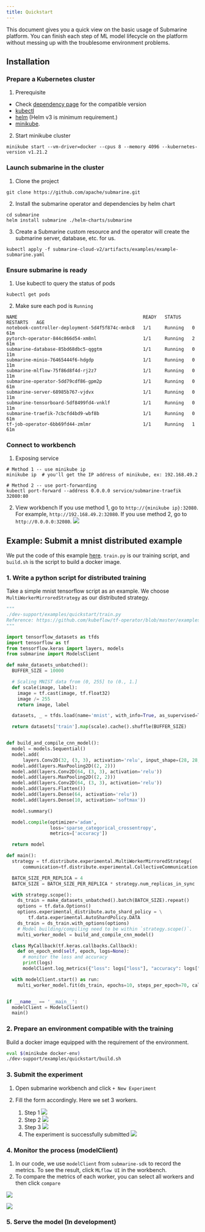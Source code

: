 ```yaml
---
title: Quickstart
---
```


<!--
Licensed to the Apache Software Foundation (ASF) under one
or more contributor license agreements.  See the NOTICE file
distributed with this work for additional information
regarding copyright ownership.  The ASF licenses this file
to you under the Apache License, Version 2.0 (the
"License"); you may not use this file except in compliance
with the License.  You may obtain a copy of the License at

  http://www.apache.org/licenses/LICENSE-2.0

Unless required by applicable law or agreed to in writing,
software distributed under the License is distributed on an
"AS IS" BASIS, WITHOUT WARRANTIES OR CONDITIONS OF ANY
KIND, either express or implied.  See the License for the
specific language governing permissions and limitations
under the License.
-->

This document gives you a quick view on the basic usage of Submarine platform. You can finish each step of ML model lifecycle on the platform without messing up with the troublesome environment problems.

## Installation

### Prepare a Kubernetes cluster

1. Prerequisite

- Check [dependency page](https://github.com/apache/submarine/blob/master/website/docs/devDocs/Dependencies.md) for the compatible version
- [kubectl](https://kubernetes.io/docs/tasks/tools/install-kubectl/)
- [helm](https://helm.sh/docs/intro/install/) (Helm v3 is minimum requirement.)
- [minikube](https://minikube.sigs.k8s.io/docs/start/).

2. Start minikube cluster
```
minikube start --vm-driver=docker --cpus 8 --memory 4096 --kubernetes-version v1.21.2
```

### Launch submarine in the cluster

1. Clone the project
```
git clone https://github.com/apache/submarine.git
```

2. Install the submarine operator and dependencies by helm chart
```
cd submarine
helm install submarine ./helm-charts/submarine
```

3. Create a Submarine custom resource and the operator will create the submarine server, database, etc. for us.
```
kubectl apply -f submarine-cloud-v2/artifacts/examples/example-submarine.yaml
```

### Ensure submarine is ready

1. Use kubectl to query the status of pods
```
kubectl get pods
```

2. Make sure each pod is `Running`
```
NAME                                              READY   STATUS    RESTARTS   AGE
notebook-controller-deployment-5d4f5f874c-mnbc8   1/1     Running   0          61m
pytorch-operator-844c866d54-xm8nl                 1/1     Running   2          61m
submarine-database-85bd68dbc5-qggtm               1/1     Running   0          11m
submarine-minio-76465444f6-hdgdp                  1/1     Running   0          11m
submarine-mlflow-75f86d8f4d-rj2z7                 1/1     Running   0          11m
submarine-operator-5dd79cdf86-gpm2p               1/1     Running   0          61m
submarine-server-68985b767-vjdvx                  1/1     Running   0          11m
submarine-tensorboard-5df8499fd4-vnklf            1/1     Running   0          11m
submarine-traefik-7cbcfd4bd9-wbf8b                1/1     Running   0          61m
tf-job-operator-6bb69fd44-zmlmr                   1/1     Running   1          61m
```

### Connect to workbench

1. Exposing service
  ```
  # Method 1 -- use minikube ip
  minikube ip  # you'll get the IP address of minikube, ex: 192.168.49.2

  # Method 2 -- use port-forwarding
  kubectl port-forward --address 0.0.0.0 service/submarine-traefik 32080:80
  ```

2. View workbench
  If you use method 1, go to `http://{minikube ip}:32080`. For example, `http://192.168.49.2:32080`. If you use method 2, go to `http://0.0.0.0:32080`.
  ![](/img/quickstart-worbench.png)

## Example: Submit a mnist distributed example

We put the code of this example [here](https://github.com/apache/submarine/tree/master/dev-support/examples/quickstart). `train.py` is our training script, and `build.sh` is the script to build a docker image.

### 1. Write a python script for distributed training

Take a simple mnist tensorflow script as an example. We choose `MultiWorkerMirroredStrategy` as our distributed strategy.

```python
"""
./dev-support/examples/quickstart/train.py
Reference: https://github.com/kubeflow/tf-operator/blob/master/examples/v1/distribution_strategy/keras-API/multi_worker_strategy-with-keras.py
"""

import tensorflow_datasets as tfds
import tensorflow as tf
from tensorflow.keras import layers, models
from submarine import ModelsClient

def make_datasets_unbatched():
  BUFFER_SIZE = 10000

  # Scaling MNIST data from (0, 255] to (0., 1.]
  def scale(image, label):
    image = tf.cast(image, tf.float32)
    image /= 255
    return image, label

  datasets, _ = tfds.load(name='mnist', with_info=True, as_supervised=True)

  return datasets['train'].map(scale).cache().shuffle(BUFFER_SIZE)


def build_and_compile_cnn_model():
  model = models.Sequential()
  model.add(
      layers.Conv2D(32, (3, 3), activation='relu', input_shape=(28, 28, 1)))
  model.add(layers.MaxPooling2D((2, 2)))
  model.add(layers.Conv2D(64, (3, 3), activation='relu'))
  model.add(layers.MaxPooling2D((2, 2)))
  model.add(layers.Conv2D(64, (3, 3), activation='relu'))
  model.add(layers.Flatten())
  model.add(layers.Dense(64, activation='relu'))
  model.add(layers.Dense(10, activation='softmax'))

  model.summary()

  model.compile(optimizer='adam',
                loss='sparse_categorical_crossentropy',
                metrics=['accuracy'])

  return model

def main():
  strategy = tf.distribute.experimental.MultiWorkerMirroredStrategy(
      communication=tf.distribute.experimental.CollectiveCommunication.AUTO)

  BATCH_SIZE_PER_REPLICA = 4
  BATCH_SIZE = BATCH_SIZE_PER_REPLICA * strategy.num_replicas_in_sync

  with strategy.scope():
    ds_train = make_datasets_unbatched().batch(BATCH_SIZE).repeat()
    options = tf.data.Options()
    options.experimental_distribute.auto_shard_policy = \
        tf.data.experimental.AutoShardPolicy.DATA
    ds_train = ds_train.with_options(options)
    # Model building/compiling need to be within `strategy.scope()`.
    multi_worker_model = build_and_compile_cnn_model()

  class MyCallback(tf.keras.callbacks.Callback):
    def on_epoch_end(self, epoch, logs=None):
      # monitor the loss and accuracy
      print(logs)
      modelClient.log_metrics({"loss": logs["loss"], "accuracy": logs["accuracy"]}, epoch)

  with modelClient.start() as run:
    multi_worker_model.fit(ds_train, epochs=10, steps_per_epoch=70, callbacks=[MyCallback()])


if __name__ == '__main__':
  modelClient = ModelsClient()
  main()
```

### 2. Prepare an environment compatible with the training
Build a docker image equipped with the requirement of the environment.

```bash
eval $(minikube docker-env)
./dev-support/examples/quickstart/build.sh
```

### 3. Submit the experiment

1. Open submarine workbench and click `+ New Experiment`
2. Fill the form accordingly. Here we set 3 workers.

    1. Step 1
    ![](/img/quickstart-submit-1.png)
    2. Step 2
    ![](/img/quickstart-submit-2.png)
    3. Step 3
    ![](/img/quickstart-submit-3.png)
    4. The experiment is successfully submitted
    ![](/img/quickstart-submit-4.png)

### 4. Monitor the process (modelClient)

1. In our code, we use `modelClient` from `submarine-sdk` to record the metrics. To see the result, click `MLflow UI` in the workbench.
2. To compare the metrics of each worker, you can select all workers and then click `compare`

  ![](/img/quickstart-mlflow.png)

  ![](/img/quickstart-mlflow-2.png)


### 5. Serve the model (In development)
